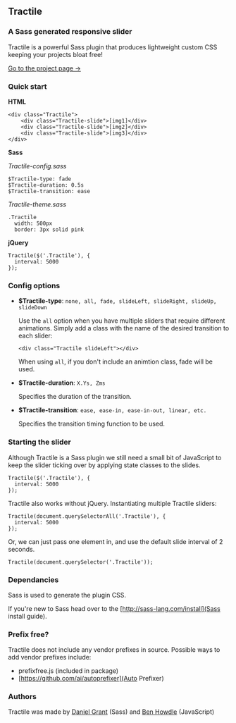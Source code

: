 ## Tractile
### A Sass generated responsive slider

Tractile is a powerful Sass plugin that produces lightweight custom CSS keeping your projects bloat free!

[Go to the project page →](http://djgrant.github.io/tractile/)


### Quick start

**HTML**

    <div class="Tractile">
        <div class="Tractile-slide">[img1]</div>
        <div class="Tractile-slide">[img2]</div>
        <div class="Tractile-slide">[img3]</div>
    </div>
    
**Sass** 

*Tractile-config.sass*
```
$Tractile-type: fade
$Tractile-duration: 0.5s
$Tractile-transition: ease
```

*Tractile-theme.sass*
```
.Tractile
  width: 500px
  border: 3px solid pink
```

**jQuery**

    Tractile($('.Tractile'), {
      interval: 5000
    });
  
  
### Config options

 * **$Tractile-type**: `none, all, fade, slideLeft, slideRight, slideUp, slideDown`

    Use the `all` option when you have multiple sliders that require different animations. Simply add a class with the name of the desired transition to each slider: 

    `<div class="Tractile slideLeft"></div>`

    When using `all`, if you don't include an animtion class, fade will be used.


 * **$Tractile-duration**: `X.Ys, Zms`

    Specifies the duration of the transition.

 * **$Tractile-transition**: `ease, ease-in, ease-in-out, linear, etc.`

    Specifies the transition timing function to be used.



  
### Starting the slider

Although Tractile is a Sass plugin we still need a small bit of JavaScript to keep the slider ticking over by applying state classes to the slides.


```
Tractile($('.Tractile'), {
  interval: 5000
});
```

Tractile also works without jQuery. Instantiating multiple Tractile sliders:
  
    Tractile(document.querySelectorAll('.Tractile'), {
      interval: 5000
    });
  

Or, we can just pass one element in, and use the default slide interval of 2 seconds.

    Tractile(document.querySelector('.Tractile'));
    
    
### Dependancies

Sass is used to generate the plugin CSS.

If you're new to Sass head over to the [http://sass-lang.com/install](Sass install guide).


### Prefix free?

Tractile does not include any vendor prefixes in source. Possible ways to add vendor prefixes include:

 * prefixfree.js (included in package)
 * [https://github.com/ai/autoprefixer](Auto Prefixer)
 
 
### Authors

Tractile was made by [Daniel Grant](https://twitter.com/danieljohngrant) (Sass) and [Ben Howdle](https://twitter.com/benhowdle) (JavaScript)
